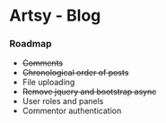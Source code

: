 Artsy - Blog
=====

### Roadmap
* ~~Comments~~
* ~~Chronological order of posts~~
* File uploading
* ~~Remove jquery and bootstrap async~~
* User roles and panels
* Commentor authentication